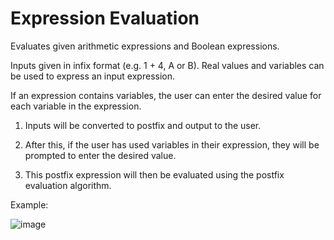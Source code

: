 # Expression Evaluation

Evaluates given arithmetic expressions and Boolean expressions.

Inputs given in infix format (e.g. 1 + 4, A or B). Real values and variables can be used to express an input expression.

If an expression contains variables, the user can enter the desired value for each variable in the expression.

1. Inputs will be converted to postfix and output to the user.

2. After this, if the user has used variables in their expression, they will be prompted to enter the desired value.

3. This postfix expression will then be evaluated using the postfix evaluation algorithm.

Example:

![image](https://github.com/PeterJacksonn/expression-evaluation/assets/45214509/924103e8-4f3b-4d99-a88b-37f33b46d387)
